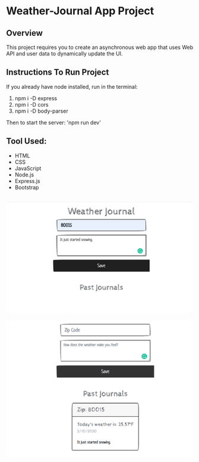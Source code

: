 # Weather-Journal App Project

## Overview
This project requires you to create an asynchronous web app that uses Web API and user data to dynamically update the UI.

## Instructions To Run Project
If you already have node installed, run in the terminal:
1) npm i -D express
2) npm i -D cors
3) npm i -D body-parser

Then to start the server: 'npm run dev'


## Tool Used:
* HTML
* CSS
* JavaScript
* Node.js
* Express.js
* Bootstrap

![Picture of application](img/weather.png)
---------------------------------------------------
![Picture of application](img/weather2.png)
